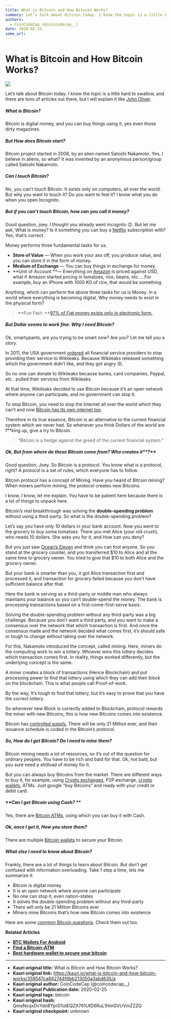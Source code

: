 ```yaml
---
title: What is Bitcoin and How Bitcoin Works?
summary: Let’s talk about Bitcoin today. I know the topic is a little hard to swallow, and there are tons of articles out there, but I will explain it like John Oliver.
authors:
  - CoinCodeCap (@coincodecap__)
date: 2020-02-25
some_url: 
---
```


# What is Bitcoin and How Bitcoin Works?

![](https://ipfs.infura.io/ipfs/QmdpG5yneQ3Tr44nYWJAhbpuKn1cTWACKW2MvDqD7dnTpZ)


Let’s talk about Bitcoin today. I know the topic is a little hard to swallow, and there are tons of articles out there, but I will explain it like [John Oliver](https://www.youtube.com/user/LastWeekTonight). 

##### **What is Bitcoin?**

Bitcoin is digital money, and you can buy things using it, yes even those dirty magazines.

##### **But How does Bitcoin start?**

Bitcoin project started in 2008, by an alien named Satoshi Nakamoto. Yes, I believe in aliens, so what? It was invented by an anonymous person/group called Satoshi Nakamoto.

##### **Can I touch Bitcoin?** 

No, you can’t touch Bitcoin. It exists only on computers, all over the world. But why you want to touch it? Do you want to feel it? I know what you do when you open Incognito. 

##### **But if you can’t touch Bitcoin, how can you call it money?**

Good question, joey. I thought you already went incognito 😉. But let me ask, What is money? Is it something you can buy a [Netflix](https://www.netflix.com/) subscription with? Yes, that’s correct.

Money performs three fundamental tasks for us. 

*   **Store of Value** — When you work your ass off, you produce value, and you can store it in the form of money. 
*   **Medium of Exchange** — You can buy things in exchange for money.
*   **Unit of Account **— Everything on [Amazon](https://www.amazon.com/) is priced against USD, what if Amazon started pricing in tomatoes, rice, beans, etc.… For example, buy an iPhone with 1000 KG of rice, that would be something.

Anything, which can perform the above three tasks for us is Money. In a world where everything is becoming digital, Why money needs to exist in the physical form?

> **Fun Fact: **[97% of Fiat money exists only in electronic form.](https://positivemoney.org/how-money-%20works/how-banks-%20create-money/)

##### **But Dollar seems to work fine. Why I need Bitcoin?**

Ok, smartypants, are you trying to be smart now? Are you? Let me tell you a story. 

In 2011, the USA government [ordered](https://www.theguardian.com/commentisfree/2011/oct/24/bankers-wikileaks-free-speech) all financial service providers to stop providing their service to Wikileaks. Because Wikileaks released something which the government didn’t like, and they got angry 😠. 

So no one can donate to Wikileaks because banks, card companies, Paypal, etc.. pulled their services from Wikileaks. 

At that time, Wikileaks decided to use Bitcoin because it’s an open network where anyone can participate, and no government can stop it. 

To stop Bitcoin, you need to stop the Internet all over the world which they can’t and now [Bitcoin has its own internet too](https://gotenna.com/).

Therefore in its true essence, Bitcoin is an alternative to the current financial system which we never had. So whenever you think Dollars of the world are f\*\*king up, give a try to Bitcoin. 

> “Bitcoin is a hedge against the greed of the current financial system.”

##### **Ok, But from where do these Bitcoin come from? Who creates i**t**?**

Good question, Joey. So Bitcoin is a protocol. You know what is a protocol, right? A protocol is a set of rules, which everyone has to follow. 

Bitcoin protocol has a concept of Mining. Have you heard of Bitcoin mining? When miners perform mining, the protocol creates new Bitcoins. 

I know, I know, let me explain. You have to be patient here because there is a lot of things to unpack here. 

Bitcoin’s real breakthrough was solving the **double-spending problem** without using a third-party. So what is the double-spending problem?

Let’s say you have only 10 dollars in your bank account. Now you went to the grocery to buy some tomatoes. There you met Alice (your old crush), who needs 10 dollars. She asks you for it, and How can you deny? 

But you just saw [Ocean’s Eleven](https://www.imdb.com/title/tt0240772/) and think you can fool anyone. So you stand at the grocery counter, and you transferred $10 to Alice and at the same time to grocery owner. You tried to give that $10 to both Alice and the grocery owner. 

But your bank is smarter than you, it got Alice transaction first and processed it, and transaction for grocery failed because you don’t have sufficient balance after that.

Here the bank is serving as a third-party or middle man who always maintains your balance so you can’t double-spend the money. The bank is processing transactions based on a first-come-first-serve basis.

Solving the double-spending problem without any third-party was a big challenge. Because you don’t want a third party, and you want to make a consensus over the network that which transaction is first. And once the consensus made and the network decided what comes first, it’s should safe or tough to change without taking over the network.

For this, Nakamoto introduced the concept, called mining. Here, miners do the computing work to win a lottery. Whoever wins this lottery decides which transaction comes first. In reality, things worked differently, but the underlying concept is the same. 

A miner creates a block of transactions (Hence Blockchain) and put processing power to find that lottery using which they can add their block on the blockchain. This is what people call Proof-of-work.

By the way, It’s tough to find that lottery, but it’s easy to prove that you have the correct lottery. 

So whenever new Block is correctly added to Blockchain, protocol rewards the miner with new Bitcoins, this is how new Bitcoins comes into existence. 

Bitcoin has [controlled supply](https://en.bitcoin.it/wiki/Controlled_supply), There will be only 21 Million ever, and their issuance schedule is coded in the Bitcoin’s protocol.

##### So, How do I get Bitcoin? Do I need to mine them?

Bitcoin mining needs a lot of resources, so it’s out of the question for ordinary peoples. You have to be rich and bald for that. Ok, not bald, but you sure need a shitload of money for it. 

But you can always buy Bitcoins from the market. There are different ways to buy it, for example, using [Crypto exchanges](https://blog.coincodecap.com/tag/crypto-exchange/), P2P exchange, [crypto wallets](https://blog.coincodecap.com/tag/crypto-wallet/), ATMs. Just google “buy Bitcoins” and ready with your credit or debit card. 

##### **Can I get Bitcoin using Cash? **

Yes, there are [Bitcoin ATMs](https://blog.coincodecap.com/tag/bitcoin-atm/), using which you can buy it with Cash.

##### **Ok, once I get it, How you store them?**

There are multiple [Bitcoin wallets](https://blog.coincodecap.com/tag/bitcoin-wallet/) to secure your Bitcoin.

##### **What else I need to know about Bitcoin?**

Frankly, there are a lot of things to learn about Bitcoin. But don’t get confused with information overloading. Take 1 step a time, lets me summarize it:

*   Bitcoin is digital money
*   It is an open network where anyone can participate
*   No one can stop it, even nation-states
*   It solves the double-spending problem without any third-party
*   There will only be 21 Million Bitcoins ever
*   Miners mine Bitcoins that’s how new Bitcoin comes into existence

Here are some [common Bitcoin questions](https://blog.coincodecap.com/bitcoin-for-beginners-common-questions/). Check them out too.

**Related Articles**

*   **[BTC Wallets For Android](https://blog.coincodecap.com/best-btc-wallets-for-android/)**
*   **[Find a Bitcoin-ATM](https://blog.coincodecap.com/find-a-bitcoin-atm-near-me/)**
*   **[Best hardware wallet to secure your bitcoin](https://blog.coincodecap.com/best-hardware-wallet-bitcoin/)**



---

- **Kauri original title:** What is Bitcoin and How Bitcoin Works?
- **Kauri original link:** https://kauri.io/what-is-bitcoin-and-how-bitcoin-works/359547ca842744f6bb213050a3abd635/a
- **Kauri original author:** CoinCodeCap (@coincodecap__)
- **Kauri original Publication date:** 2020-02-25
- **Kauri original tags:** bitcoin
- **Kauri original hash:** QmaNcqxDvYdo8YprD1utEQZX761UfD6RuL1HmGVUVmZZZQ
- **Kauri original checkpoint:** unknown



